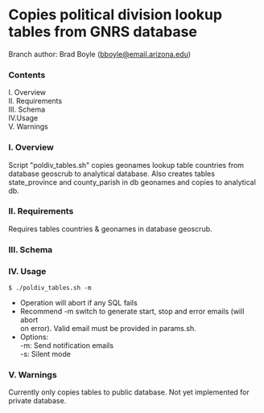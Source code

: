 # Copies political division lookup tables from GNRS database

Branch author: Brad Boyle (bboyle@email.arizona.edu)  

### Contents


I. Overview  
II. Requirements  
III. Schema  
IV.Usage  
V. Warnings    

### I. Overview

Script "poldiv_tables.sh" copies geonames lookup table countries from database geoscrub to analytical database. Also creates tables state_province and county_parish in db geonames and copies to analytical db.

### II. Requirements

Requires tables countries & geonames in database geoscrub.

### III. Schema



### IV. Usage

```
$ ./poldiv_tables.sh -m
```

  * Operation will abort if any SQL fails
  * Recommend -m switch to generate start, stop and error emails (will abort  
    on error). Valid email must be provided in params.sh.
  * Options:  
  	-m: Send notification emails  
  	-s: Silent mode  

### V. Warnings

Currently only copies tables to public database. Not yet implemented for private database.
